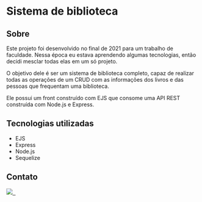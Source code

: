 # Sistema de biblioteca

## Sobre

Este projeto foi desenvolvido no final de 2021 para um trabalho de faculdade. Nessa época eu estava aprendendo algumas tecnologias, então decidi mesclar todas elas em um só projeto.

O objetivo dele é ser um sistema de biblioteca completo, capaz de realizar todas as operações de um CRUD com as informações dos livros e das pessoas que frequentam uma biblioteca.

Ele possui um front construído com EJS que consome uma API REST construída com Node.js e Express.

## Tecnologias utilizadas

* EJS
* Express
* Node.js
* Sequelize

## Contato

<a href="https://www.linkedin.com/in/matheus-konrad-xavier-b62b841b8/">
<img src="https://img.shields.io/badge/LinkedIn-0077B5?style=for-the-badge&logo=linkedin&logoColor=white">
</a>
<a href="https://www.instagram.com/matheus_konradx/">
<img src="https://img.shields.io/badge/Instagram-E4405F?style=for-the-badge&logo=instagram&logoColor=white" alt="">
</a>
<a href="mailto:matheuskonradxavier@hotmail.com">
<img src="https://img.shields.io/badge/Microsoft_Outlook-0078D4?style=for-the-badge&logo=microsoft-outlook&logoColor=white" alt="">
</a>


